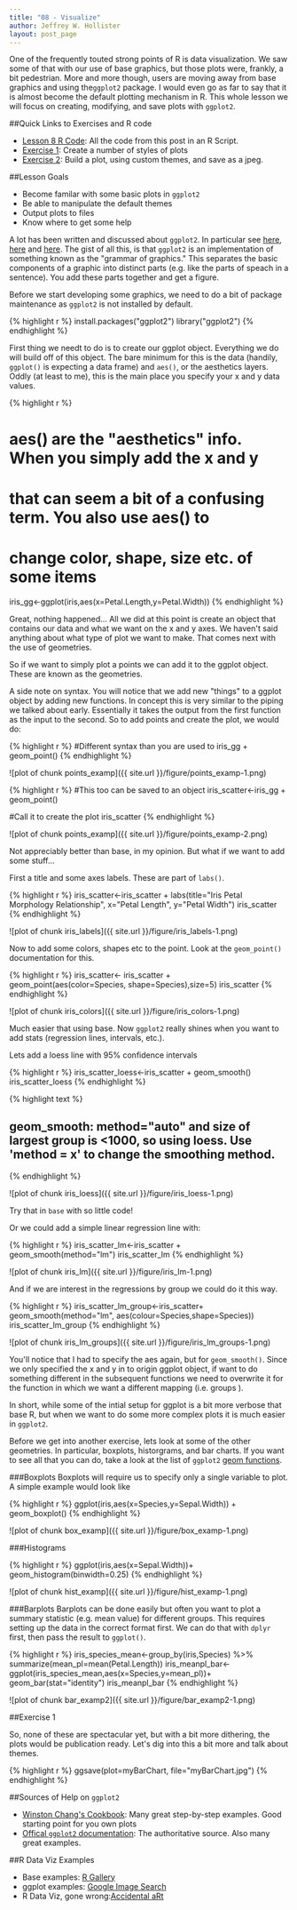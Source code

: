 ```yaml
---
title: "08 - Visualize"
author: Jeffrey W. Hollister
layout: post_page
---
```




One of the frequently touted strong points of R is data visualization.  We saw some of that with our use of base graphics, but those plots were, frankly, a bit pedestrian.  More and more though, users are moving away from base graphics and using the`ggplot2` package.  I would even go as far to say that it is almost become the default plotting mechanism in R.  This whole lesson we will focus on creating, modifying, and save plots with `ggplot2`.

##Quick Links to Exercises and R code
- [Lesson 8 R Code](/gedr/rmd_posts/2015-01-14-08-Visualize.R): All the code from this post in an R Script.
- [Exercise 1](#exercise-1): Create a number of styles of plots
- [Exercise 2](#exercise-2): Build a plot, using custom themes, and save as a jpeg.

##Lesson Goals
- Become familar with some basic plots in `ggplot2`
- Be able to manipulate the default themes
- Output plots to files
- Know where to get some help

A lot has been written and discussed about `ggplot2`.  In particular see [here](http://ggplot2.org/), [here](http://docs.ggplot2.org/current/) and [here](https://github.com/karthikram/ggplot-lecture).  The gist of all this, is that `ggplot2` is an implementation of something known as the "grammar of graphics."  This separates the basic components of a graphic into distinct parts (e.g. like the parts of speach in a sentence).  You add these parts together and get a figure.

Before we start developing some graphics, we need to do a bit of package maintenance as `ggplot2` is not installed by default.


{% highlight r %}
install.packages("ggplot2")
library("ggplot2")
{% endhighlight %}

First thing we needt to do is to create our ggplot object.  Everything we do will build off of this object.  The bare minimum for this is the data (handily, `ggplot()` is expecting a data frame) and `aes()`, or the aesthetics layers.  Oddly (at least to me), this is the main place you specify your x and y data values.


{% highlight r %}
# aes() are the "aesthetics" info.  When you simply add the x and y
# that can seem a bit of a confusing term.  You also use aes() to 
# change color, shape, size etc. of some items 
iris_gg<-ggplot(iris,aes(x=Petal.Length,y=Petal.Width))
{% endhighlight %}

Great, nothing happened...  All we did at this point is create an object that contains our data and what we want on the x and y axes.  We haven't said anything about what type of plot we want to make.  That comes next with the use of geometries.  

So if we want to simply plot a points we can add it to the ggplot object.  These are known as the geometries.  

A side note on syntax.  You will notice that we add new "things" to a ggplot object by adding new functions.  In concept this is very similar to the piping we talked about early.  Essentially it takes the output from the first function as the input to the second.  So to add points and create the plot, we would do:


{% highlight r %}
#Different syntax than you are used to
iris_gg + 
  geom_point()
{% endhighlight %}

![plot of chunk points_examp]({{ site.url }}/figure/points_examp-1.png) 

{% highlight r %}
#This too can be saved to an object
iris_scatter<-iris_gg +
                geom_point()

#Call it to create the plot
iris_scatter
{% endhighlight %}

![plot of chunk points_examp]({{ site.url }}/figure/points_examp-2.png) 

Not appreciably better than base, in my opinion.  But what if we want to add some stuff...

First a title and some axes labels.  These are part of `labs()`.


{% highlight r %}
iris_scatter<-iris_scatter +
                labs(title="Iris Petal Morphology Relationship",
                     x="Petal Length", y="Petal Width")
iris_scatter
{% endhighlight %}

![plot of chunk iris_labels]({{ site.url }}/figure/iris_labels-1.png) 

Now to add some colors, shapes etc to the point.  Look at the `geom_point()` documentation for this.


{% highlight r %}
iris_scatter<- iris_scatter +
                geom_point(aes(color=Species, shape=Species),size=5)
iris_scatter
{% endhighlight %}

![plot of chunk iris_colors]({{ site.url }}/figure/iris_colors-1.png) 

Much easier that using base.  Now `ggplot2` really shines when you want to add stats (regression lines, intervals, etc.). 

Lets add a loess line with 95% confidence intervals


{% highlight r %}
iris_scatter_loess<-iris_scatter +
                geom_smooth()
iris_scatter_loess
{% endhighlight %}



{% highlight text %}
## geom_smooth: method="auto" and size of largest group is <1000, so using loess. Use 'method = x' to change the smoothing method.
{% endhighlight %}

![plot of chunk iris_loess]({{ site.url }}/figure/iris_loess-1.png) 

Try that in `base` with so little code!

Or we could add a simple linear regression line with:


{% highlight r %}
iris_scatter_lm<-iris_scatter +
                  geom_smooth(method="lm")
iris_scatter_lm
{% endhighlight %}

![plot of chunk iris_lm]({{ site.url }}/figure/iris_lm-1.png) 

And if we are interest in the regressions by group we could do it this way.


{% highlight r %}
iris_scatter_lm_group<-iris_scatter+
                        geom_smooth(method="lm", 
                                    aes(colour=Species,shape=Species))
iris_scatter_lm_group
{% endhighlight %}

![plot of chunk iris_lm_groups]({{ site.url }}/figure/iris_lm_groups-1.png) 

You'll notice that I had to specify the aes again, but for `geom_smooth()`.  Since we only specified the x and y in to origin ggplot object, if want to do something different in the subsequent functions we need to overwrite it for the function in which we want a different mapping (i.e. groups ).

In short, while some of the intial setup for ggplot is a bit more verbose that base R, but when we want to do some more complex plots it is much easier in `ggplot2`.  

Before we get into another exercise, lets look at some of the other geometries.  In particular, boxplots, historgrams, and bar charts.  If you want to see all that you can do, take a look at the list of `ggplot2` [geom functions](http://docs.ggplot2.org/0.9.3.1/index.html).


###Boxplots
Boxplots will require us to specify only a single variable to plot.  A simple example would look like 


{% highlight r %}
ggplot(iris,aes(x=Species,y=Sepal.Width)) +
  geom_boxplot()
{% endhighlight %}

![plot of chunk box_examp]({{ site.url }}/figure/box_examp-1.png) 

###Histograms


{% highlight r %}
ggplot(iris,aes(x=Sepal.Width))+
  geom_histogram(binwidth=0.25)
{% endhighlight %}

![plot of chunk hist_examp]({{ site.url }}/figure/hist_examp-1.png) 

###Barplots
Barplots can be done easily but often you want to plot a summary statistic (e.g. mean value) for different groups.  This requires setting up the data in the correct format first.  We can do that with `dplyr` first, then pass the result to `ggplot()`.


{% highlight r %}
iris_species_mean<-group_by(iris,Species) %>%
                    summarize(mean_pl=mean(Petal.Length))
iris_meanpl_bar<-ggplot(iris_species_mean,aes(x=Species,y=mean_pl))+
  geom_bar(stat="identity")
iris_meanpl_bar
{% endhighlight %}

![plot of chunk bar_examp2]({{ site.url }}/figure/bar_examp2-1.png) 

##Exercise 1


So, none of these are spectacular yet, but with a bit more dithering, the plots would be publication ready.  Let's dig into this a bit more and talk about themes.




{% highlight r %}
ggsave(plot=myBarChart,
       file="myBarChart.jpg")
{% endhighlight %}

##Sources of Help on `ggplot2`
- [Winston Chang's Cookbook](http://www.cookbook-r.com/Graphs/): Many great step-by-step examples.  Good starting point for you own plots
- [Offical `ggplot2` documentation](http://docs.ggplot2.org/current/): The authoritative source.  Also many great examples.

##R Data Viz Examples

- Base examples: [R Gallery]()
- ggplot examples: [Google Image Search](http://goo.gl/P0q2Lx)
- R Data Viz, gone wrong:[Accidental aRt](http://accidental-art.tumblr.com) 

